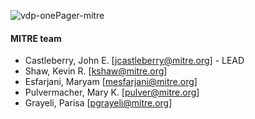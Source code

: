 ![vdp-onePager-mitre](https://github.com/vistadataproject/documents/blob/master/Submissions/mitre/vdp-one_pager-mitre-2016-03-02b.png)


#### MITRE team

* Castleberry, John E. [jcastleberry@mitre.org] - LEAD
* Shaw, Kevin R. [kshaw@mitre.org]
* Esfarjani, Maryam [mesfarjani@mitre.org]
* Pulvermacher, Mary K. [pulver@mitre.org]
* Grayeli, Parisa [pgrayeli@mitre.org]
